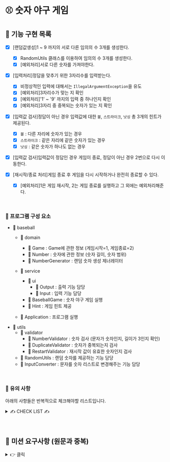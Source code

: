 # ⚾ 숫자 야구 게임

## 📢 기능 구현 목록

- [x] [랜덤값생성]1 ~ 9 까지의 서로 다른 임의의 수 3개를 생성한다.
    
    - [x] RandomUtils 클래스를 이용하여 임의의 수 3개를 생성한다.
    - [x] [예외처리]서로 다른 숫자를 가져야한다.
    
- [x] [입력처리]정답을 맞추기 위한 3자리수를 입력받는다.
    
    - [x] 비정상적인 입력에 대해서는 `IllegalArgumentException`을 유도
    - [x] [예외처리]3자리수가 맞는 지 확인
    - [x] [예외처리]'1' ~ '9' 까지의 입력 중 하나인지 확인
    - [x] [예외처리]3자리 중 중복되는 숫자가 있는 지 확인
    
- [x] [입력값 검사]정답이 아닌 경우 입력값에 대한 `볼`, `스트라이크`, `낫싱` 총 3개의 힌트가 제공된다.
    
    - [x] `볼` : 다른 자리에 숫자가 있는 경우
    - [x] `스트라이크` : 같은 자리에 같은 숫자가 있는 경우
    - [x] `낫싱` : 같은 숫자가 하나도 없는 경우
    
- [x] [입력값 검사]입력값이 정답인 경우 게임이 종료, 정답이 아닌 경우 2번으로 다시 이동한다.
- [x] [재시작/종료 처리]게임 종료 후 게임을 다시 시작하거나 완전히 종료할 수 있다.
    - [x] [예외처리]1은 게임 재시작, 2는 게임 종료를 실행하고 그 외에는 예외처리해준다.

<br>

### 🎃 프로그램 구성 요소

- 📁 baseball
    - 📁 domain
        - 📃 Game : Game에 관한 정보 (게임시작=1, 게임종료=2)
        - 📃 Number : 숫자에 관한 정보 (숫자 길이, 숫자 범위)
        - 📃 NumberGenerator : 랜덤 숫자 생성 제너레이터
    - 📁 service
        - 📁 ui
            - 📃 Output : 출력 기능 담당
            - 📃 Input : 입력 기능 담당
        - 📃 BaseballGame : 숫자 야구 게임 실행
        - 📃 Hint : 게임 힌트 제공 

    - 📃 Application : 프로그램 실행
- 📁 utils
    - 📁 validator
        - 📃 NumberValidator : 숫자 검사 (문자가 숫자인지, 길이가 3인지 확인)
        - 📃 DuplicateValidator : 숫자가 중복되는지 검사
        - 📃 RestartValidator : 재시작 값이 유효한 숫자인지 검사
    - 📃 RandomUtils : 랜덤 숫자를 제공하는 기능 담당
    - 📃 InputConverter : 문자를 숫자 리스트로 변경해주는 기능 담당
 
<br>       

### 🚨 유의 사항

아래의 사항들은 반복적으로 체크해야할 리스트입니다. <br>

<details>
<summary> ✍ CHECK LIST ✍ </summary>

<br>

- [x] Indent Depth는 최대 2까지만 허용
- [x] 함수의 길이는 10라인 이하
- [x] `else` 예약어 X
- [x] `public`/`protected`/`private`/`package` 용도에 맞게 구현
- [x] 이름을 통해 의도 드러내기, 축약 금지
- [x] 개발 도구의 code format : 단축키 `Ctrl+Alt+L(윈도우)`
- [x] 반복되는 내용을 최소화
- [x] 의미있는 커밋 메세지 작성
- [x] README.md를 상세히 작성
- [x] 기능 목록 구현 재검토 (예외 사항도 정리)
- [x] 세세한 부분은 수정될 수 있으므로 구현 기능에 초점
- [x] 구현 순서도 Convention
- [x] JAVA API 적극 활용하기
- [x] 적절한 Collection 활용하기 : `List`, `Map`, `Set`
- [x] 객체에 메세지를 보내기 : 상태 데이터를 가진 객체가 데이터를 꺼내는 것이 아닌, 객체가 메시지를 전달해줄 수 있도록 작성
- [x] 필드(인스턴스 변수)의 수를 줄이기 위해 노력한다
- [x] 비즈니스 로직과 UI 로직을 분리
- [x] 주석은 꼭 필요한 경우만 작성
- [x] 상황(context)에 맞는 설계와 구현 방법을 찾기
- [x] 반복문 대신 재귀 함수 구현 가능
- [x] 원시타입 문자열을 포장
- [x] 일급 콜렉션 적용
- [x] 3개 이상의 인스턴스 변수를 가진 클래스 구현 X
- [x] 메소드 인자수 3개 이하로 제한
- [x] 메소드가 한 가지 일만을 담당
- [x] 클래스 작게 만들기

- [[추가] 참고 블로그](https://hodol.dev/posts/%EC%9A%B0%EC%95%84%ED%95%9C%ED%85%8C%ED%81%AC%EC%BD%94%EC%8A%A4-%ED%94%84%EB%A6%AC%EC%BD%94%EC%8A%A4-%EC%A4%80%EB%B9%84)

<br>

- 내용 정리
- [1. JAVA Code Convetion 이해하기 🧐](https://velog.io/@bosl95/JAVA-Code-Convention)
- [2. Commit Message Convention 이해하기 👾](https://velog.io/@bosl95/Commit-Message-Convention)
- [3. SOLID 이해하기 🥳](https://velog.io/@bosl95/SOLID-%EA%B0%9D%EC%B2%B4-%EC%A7%80%ED%96%A5-%EC%84%A4%EA%B3%84)
- [4. 객체지향 디자인 패턴 이해하기](https://velog.io/@bosl95/%EA%B0%9D%EC%B2%B4%EC%A7%80%ED%96%A5-%EB%94%94%EC%9E%90%EC%9D%B8-%ED%8C%A8%ED%84%B4)

</details>

<br>
<br>

## 👻 미션 요구사항 (원문과 중복)

<details>
<summary> 👉 클릭 </summary>

## 🚀 기능 요구사항
- 이 게임은 프로그램이 1에서 9까지 서로 다른 임의의 수 3개를 정하고 이를 플레이어가 맞추는 게임이다.
- 정답을 맞추기 위해 3자리수를 입력하고 힌트를 받는다.
- 힌트는 야구용어인 볼과 스트라이크로 받는데, 같은 자리에 같은 숫자가 있는 경우를 `스트라이크`, 다른 자리에 숫자가 있는 경우를 `볼`로 정한다.
- 같은 숫자가 하나도 없는 경우 힌트로 `낫싱`을 받는다.
  - 예시) 상대방(컴퓨터)의 수가 425일 때, 123을 제시한 경우: 1스트라이크, 456을 제시한 경우: 1볼 1스트라이크, 789를 제시한 경우: 낫싱
- 3자리 숫자가 정답과 같은 경우 게임이 종료된다.
- 게임을 종료한 후 게임을 다시 시작하거나 완전히 종료할 수 있다.
- 아래의 프로그래밍 실행 결과 예시와 동일하게 입력과 출력이 이루어져야 한다.

<br>

## ✍🏻 입출력 요구사항
### ⌨️ 입력
- 3자리의 수
- 게임이 끝난 경우 재시작/종료를 구분하는 1과 2 중 하나의 수

### 🖥 출력
- 입력한 수에 대한 결과를 볼, 스트라이크 갯수로 표시
```
1볼 1스트라이크
```
- 하나도 없는 경우 
```
낫싱
```
- 3개의 숫자를 모두 맞힐 경우
```
3스트라이크
3개의 숫자를 모두 맞히셨습니다! 게임 종료
```

### 💻 프로그래밍 실행 결과 예시
```
숫자를 입력해주세요 : 123
1볼 1스트라이크
숫자를 입력해주세요 : 145
1볼
숫자를 입력해주세요 : 671
2볼
숫자를 입력해주세요 : 216
1스트라이크
숫자를 입력해주세요 : 713
3스트라이크
3개의 숫자를 모두 맞히셨습니다! 게임 종료
게임을 새로 시작하려면 1, 종료하려면 2를 입력하세요.
1
숫자를 입력해주세요 : 123
1볼 1스트라이크
… 
```

<br>

## 🎱 프로그래밍 요구사항
- 자바 코드 컨벤션을 지키면서 프로그래밍한다.
  - 기본적으로 [Google Java Style Guide](https://google.github.io/styleguide/javaguide.html)을 원칙으로 한다.
  - 단, 들여쓰기는 '2 spaces'가 아닌 '4 spaces'로 한다.
- indent(인덴트, 들여쓰기) depth를 3이 넘지 않도록 구현한다. 2까지만 허용한다.
  - 예를 들어 while문 안에 if문이 있으면 들여쓰기는 2이다.
  - 힌트: indent(인덴트, 들여쓰기) depth를 줄이는 좋은 방법은 함수(또는 메소드)를 분리하면 된다.
- 3항 연산자를 쓰지 않는다.
- 함수(또는 메소드)가 한 가지 일만 하도록 최대한 작게 만들어라.
- System.exit 메소드를 사용하지 않는다.
- 비정상적 입력에 대해서는 IllegalArgumentException을 발생시킨다.

### 프로그래밍 요구사항 - Application
- Application 클래스를 활용해 구현해야 한다.
- Application의 패키지 구조와 구현은 변경하지 않는다.
- `final Scanner scanner = new Scanner(System.in);`는 변경하지 않는다.
- `// TODO 구현 진행` 이 후 부터 구현한다.

```java
public class Application {
    public static void main(String[] args) {
        final Scanner scanner = new Scanner(System.in);
        // TODO 구현 진행
    }
}
```

### 프로그래밍 요구사항 - RandomUtils
- RandomUtils 클래스를 활용해 랜덤 기능을 구현해야 한다.
- RandomUtils의 패키지 구조와 구현은 변경하지 않는다.

```java
private static final Random RANDOM = new Random();
    private RandomUtils() {
    }
    public static int nextInt(final int startInclusive, final int endInclusive) {
    ...
```

<br>

## 📈 진행 요구사항
- 미션은 [java-baseball-precourse 저장소](https://github.com/woowacourse/java-baseball-precourse) 를 fork/clone해 시작한다.
- 기능을 구현하기 전에 java-baseball-precourse/README.md 파일에 구현할 기능 목록을 정리해 추가한다.
- git의 commit 단위는 앞 단계에서 README.md 파일에 정리한 기능 목록 단위로 추가한다.
  - [AngularJS Commit Message Conventions](https://gist.github.com/stephenparish/9941e89d80e2bc58a153) 참고해 commit log를 남긴다.
- [프리코스 과제 제출 문서](https://github.com/woowacourse/woowacourse-docs/tree/master/precourse) 절차를 따라 미션을 제출한다.

<br>

## 📝 License

This project is [MIT](https://github.com/woowacourse/java-baseball-precourse/blob/master/LICENSE) licensed.

</details>